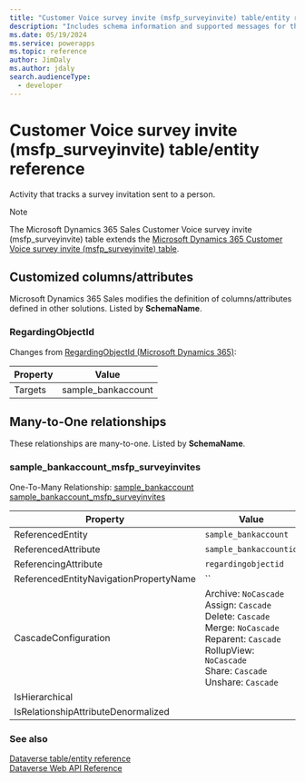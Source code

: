 ```yaml
---
title: "Customer Voice survey invite (msfp_surveyinvite) table/entity reference (Microsoft Dynamics 365 Sales) | Microsoft Docs"
description: "Includes schema information and supported messages for the Customer Voice survey invite (msfp_surveyinvite) table/entity with Microsoft Dynamics 365 Sales."
ms.date: 05/19/2024
ms.service: powerapps
ms.topic: reference
author: JimDaly
ms.author: jdaly
search.audienceType: 
  - developer
---
```


# Customer Voice survey invite (msfp_surveyinvite) table/entity reference

Activity that tracks a survey invitation sent to a person.

> [!NOTE]
> The Microsoft Dynamics 365 Sales Customer Voice survey invite (msfp_surveyinvite) table extends the [Microsoft Dynamics 365 Customer Voice survey invite (msfp_surveyinvite) table](/dynamics365/developer/reference/dataverse/entities/msfp_surveyinvite).



## Customized columns/attributes

Microsoft Dynamics 365 Sales
modifies the definition of columns/attributes defined in other solutions. Listed by **SchemaName**.

### <a name="BKMK_RegardingObjectId"></a> RegardingObjectId

Changes from [RegardingObjectId (Microsoft Dynamics 365)](/dynamics365/developer/reference/dataverse/entities/msfp_surveyinvite#BKMK_RegardingObjectId):

|Property|Value|
|---|---|
|Targets|sample_bankaccount|


## Many-to-One relationships

These relationships are many-to-one. Listed by **SchemaName**.

### <a name="BKMK_sample_bankaccount_msfp_surveyinvites"></a> sample_bankaccount_msfp_surveyinvites

One-To-Many Relationship: [sample_bankaccount sample_bankaccount_msfp_surveyinvites](sample_bankaccount.md#BKMK_sample_bankaccount_msfp_surveyinvites)

|Property|Value|
|--------|-----|
|ReferencedEntity|`sample_bankaccount`|
|ReferencedAttribute|`sample_bankaccountid`|
|ReferencingAttribute|`regardingobjectid`|
|ReferencedEntityNavigationPropertyName|``|
|CascadeConfiguration|Archive: `NoCascade`<br />Assign: `Cascade`<br />Delete: `Cascade`<br />Merge: `NoCascade`<br />Reparent: `Cascade`<br />RollupView: `NoCascade`<br />Share: `Cascade`<br />Unshare: `Cascade`|
|IsHierarchical||
|IsRelationshipAttributeDenormalized||



### See also

[Dataverse table/entity reference](../about-entity-reference.md)  
[Dataverse Web API Reference](/power-apps/developer/data-platform/webapi/reference/about)   

